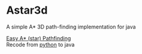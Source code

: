 # Astar3d
A simple A* 3D path-finding implementation for java

[Easy A* (star) Pathfinding](https://medium.com/@nicholas.w.swift/easy-a-star-pathfinding-7e6689c7f7b2)  
Recode from [python](https://gist.github.com/Nicholas-Swift/003e1932ef2804bebef2710527008f44#file-astar-py) to java